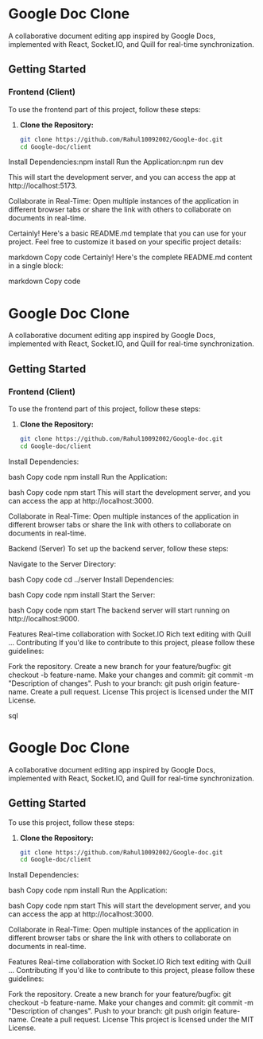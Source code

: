 # Google Doc Clone

A collaborative document editing app inspired by Google Docs, implemented with React, Socket.IO, and Quill for real-time synchronization.

## Getting Started

### Frontend (Client)

To use the frontend part of this project, follow these steps:

1. **Clone the Repository:**
   ```bash
   git clone https://github.com/Rahul10092002/Google-doc.git
   cd Google-doc/client
Install Dependencies:npm install
Run the Application:npm run dev

This will start the development server, and you can access the app at http://localhost:5173.

Collaborate in Real-Time:
Open multiple instances of the application in different browser tabs or share the link with others to collaborate on documents in real-time.


Certainly! Here's a basic README.md template that you can use for your project. Feel free to customize it based on your specific project details:

markdown
Copy code
Certainly! Here's the complete README.md content in a single block:

markdown
Copy code
# Google Doc Clone

A collaborative document editing app inspired by Google Docs, implemented with React, Socket.IO, and Quill for real-time synchronization.

## Getting Started

### Frontend (Client)

To use the frontend part of this project, follow these steps:

1. **Clone the Repository:**
   ```bash
   git clone https://github.com/Rahul10092002/Google-doc.git
   cd Google-doc/client
Install Dependencies:

bash
Copy code
npm install
Run the Application:

bash
Copy code
npm start
This will start the development server, and you can access the app at http://localhost:3000.

Collaborate in Real-Time:
Open multiple instances of the application in different browser tabs or share the link with others to collaborate on documents in real-time.

Backend (Server)
To set up the backend server, follow these steps:

Navigate to the Server Directory:

bash
Copy code
cd ../server
Install Dependencies:

bash
Copy code
npm install
Start the Server:

bash
Copy code
npm start
The backend server will start running on http://localhost:9000.

Features
Real-time collaboration with Socket.IO
Rich text editing with Quill
...
Contributing
If you'd like to contribute to this project, please follow these guidelines:

Fork the repository.
Create a new branch for your feature/bugfix: git checkout -b feature-name.
Make your changes and commit: git commit -m "Description of changes".
Push to your branch: git push origin feature-name.
Create a pull request.
License
This project is licensed under the MIT License.

sql

# Google Doc Clone

A collaborative document editing app inspired by Google Docs, implemented with React, Socket.IO, and Quill for real-time synchronization.

## Getting Started

To use this project, follow these steps:

1. **Clone the Repository:**
   ```bash
   git clone https://github.com/Rahul10092002/Google-doc.git
   cd Google-doc/client
Install Dependencies:

bash
Copy code
npm install
Run the Application:

bash
Copy code
npm start
This will start the development server, and you can access the app at http://localhost:3000.

Collaborate in Real-Time:
Open multiple instances of the application in different browser tabs or share the link with others to collaborate on documents in real-time.

Features
Real-time collaboration with Socket.IO
Rich text editing with Quill
...
Contributing
If you'd like to contribute to this project, please follow these guidelines:

Fork the repository.
Create a new branch for your feature/bugfix: git checkout -b feature-name.
Make your changes and commit: git commit -m "Description of changes".
Push to your branch: git push origin feature-name.
Create a pull request.
License
This project is licensed under the MIT License.
